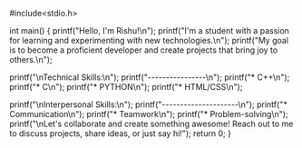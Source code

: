 #include<stdio.h>

int main() {
  printf("Hello, I'm Rishu!\n");
  printf("I'm a student with a passion for learning and experimenting with new technologies.\n");
  printf("My goal is to become a proficient developer and create projects that bring joy to others.\n");

  printf("\nTechnical Skills:\n");
  printf("----------------\n");
  printf("* C++\n");
  printf("* C\n");
  printf("* PYTHON\n");
  printf("* HTML/CSS\n");

  printf("\nInterpersonal Skills:\n");
  printf("---------------------\n");
  printf("* Communication\n");
  printf("* Teamwork\n");
  printf("* Problem-solving\n");
  printf("\nLet's collaborate and create something awesome! Reach out to me to discuss projects, share ideas, or just say hi!");
  return 0;
}
